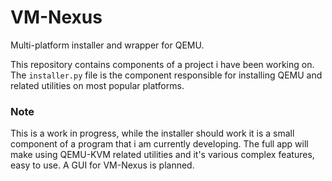 # VM-Nexus
Multi-platform installer and wrapper for QEMU.


This repository contains components of a project i have been working on. The `installer.py` file is the component responsible for 
installing QEMU and related utilities on most popular platforms.

### Note

This is a work in progress, while the installer should work it is a small component of a program that i am currently developing. The full app will make using QEMU-KVM related utilities and it's various complex features, easy to use. A GUI for VM-Nexus is planned.

